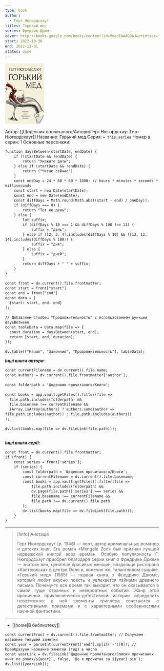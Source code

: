 ```yaml
---
type: book
author:
  - Герт Нюгордсхауг
titles: Горький мед
series: Фредрик Дрюм
cover: http://books.google.com/books/content?id=MmecEAAAQBAJ&printsec=frontcover&img=1&zoom=1&edge=curl&source=gbs_api
start: 2022-10-30
end: 2022-11-01
status: done
---
```

![cover|150](media/cover!150-109.jpg)

Автор: [[Щоденник прочитаного/Автори/Герт Нюгордсхауг|Герт Нюгордсхауг]]
Название: Горький мед
Серия: `= this.series`
Номер в серии: 1
Основные персонажи:

```dataviewjs
function daysBetween(startDate, endDate) {
	if (!startDate && !endDate) { 
		return "Укажите даты"; 
	} else if (startDate && !endDate) {
		return ("Читаю сейчас")
	}
	const oneDay = 24 * 60 * 60 * 1000; // hours * minutes * seconds * milliseconds
	const start = new Date(startDate);
	const end = new Date(endDate);
	const diffDays = Math.round(Math.abs((start - end) / oneDay));
	if (diffDays === 0) {
		return "Тот же день";   
	} else {
		let suffix;     
	    if (diffDays % 10 === 1 && diffDays % 100 !== 11) {
		    suffix = "день";     
	    } else if ([2, 3, 4].includes(diffDays % 10) && ![12, 13, 14].includes(diffDays % 100)) {
			suffix = "дня";     
		} else {       
			suffix = "дней";     
		}          
		return diffDays + " " + suffix;   
	} 
}  

const front = dv.current().file.frontmatter;
const start = front["start"]
const end = front["end"]
const data = [
  {start: start, end: end}
];

// Добавляем столбец "Продолжительность" с использованием функции daysBetween
const tableData = data.map(file => {
  const duration = daysBetween(start, end);
  return [start, end, duration];
});

dv.table(["Начал", "Закончил", "Продолжительность"], tableData);
```
***Інші книги автора***:
```dataviewjs
const currentFilename = dv.current().file.name;
const authors = dv.current().file.frontmatter['author'];

const folderpath = 'Щоденник прочитаного/Книги';

const books = app.vault.getFiles().filter(file =>
  file.path.includes(folderpath) &&
  file.basename !== currentFilename &&
  (Array.isArray(authors) ? authors.some(author => file.path.includes(author)) : file.path.includes(authors))
);

dv.list(books.map(file => dv.fileLink(file.path)));


```
***Інші книги серії:***
```dataviewjs
const front = dv.current().file.frontmatter;
if (front) {
	const series = front['series'];
	if (series) {
		const folderpath = 'Щоденник прочитаного/Книги';
		const currentFilename = dv.current().file.basename;
		const books = app.vault.getFiles().filter(file =>  
			file.path.includes(folderpath) && 
			dv.page(file.path)['series'] === series && 
			file.basename !== currentFilename &&
			file.path !== dv.current().file.path 
		);
		dv.list(books.map(file => dv.fileLink(file.path)));
	}
}

```

---
>[!info] Анотація
><p align="justify">Герт Нюгордсхауг (р. 1946) — поэт, автор криминальных романов и детских книг. Его роман «Mengele Zoo» был признан лучшей норвежской книгой всех времен. Особую популярность Г. Нюгордсхауг приобрел благодаря серии книг о Фредрике Дрюме — знатоке вин, ценителе красивых женщин, владельце ресторана «Кастрюлька» в центре Осло и, конечно же, талантливом сыщике. «Горький мед» (1985) — первая книга о Фредрике Дрюме, который любит вкусно поесть и увлекается тайнами древнего письма. Почему-то все время так выходит, что он оказывается в самой гуще странных и невероятных событий. Жанр этой ироничной приключенческо-детективной истории определить невозможно: в ней элементы триллера сочетаются с детективными приемами и с характерными особенностями научной фантастики.</p>
___

- [[home|В библиотеку]]
```dataviewjs
const currentFront = dv.current().file.frontmatter; // Получаем название текущей заметки
const year = parseInt(currentFront['end'].split('-')[0]); // Преобразуем название заметки (год) в число
const yearLink = dv.fileLink(`Щоденник прочитаного/Списки прочитаних книг по роках/${year}`, false, `Що я прочитав за ${year} рік`);
dv.list([yearLink]);
```